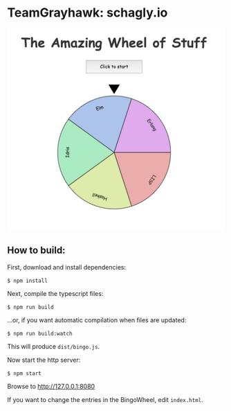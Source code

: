 # TeamGrayhawk: schagly.io

![screenshot](bingo.jpeg)

## How to build:

First, download and install dependencies:

    $ npm install

Next, compile the typescript files:

    $ npm run build

...or, if you want automatic compilation when files are updated:

    $ npm run build:watch

This will produce `dist/bingo.js`.

Now start the http server:

    $ npm start

Browse to http://127.0.0.1:8080

If you want to change the entries in the BingoWheel, edit `index.html`.
